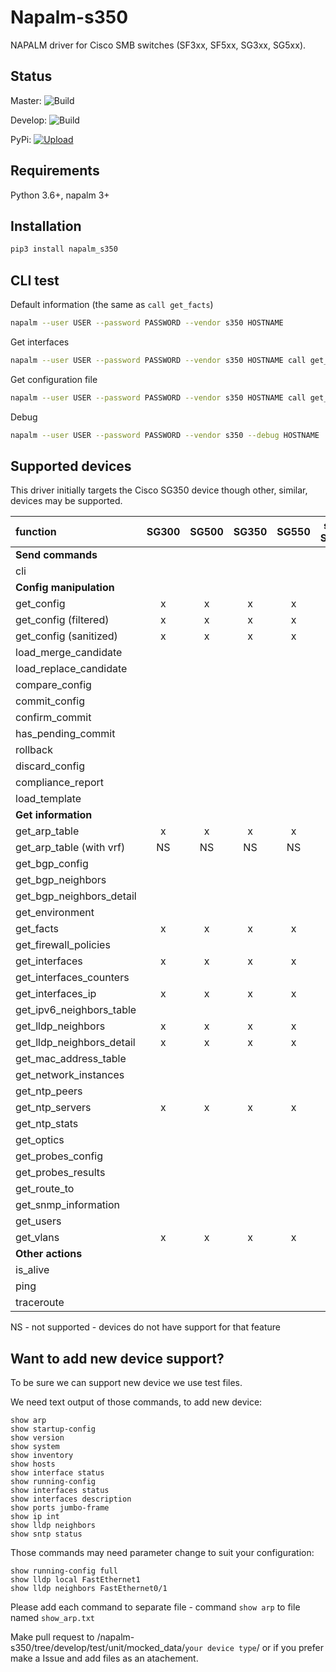 # Napalm-s350

NAPALM driver for Cisco SMB switches (SF3xx, SF5xx, SG3xx, SG5xx).

## Status
Master: ![Build](https://github.com/napalm-automation-community/napalm-s350/workflows/Test%20before%20push/badge.svg?branch=master&event=push)

Develop: ![Build](https://github.com/napalm-automation-community/napalm-s350/workflows/Test%20before%20push/badge.svg?branch=develop&event=push)

PyPi: [![Upload](https://github.com/napalm-automation-community/napalm-s350/workflows/Upload%20Python%20Package%20to%20PyPi.org/badge.svg)](https://github.com/napalm-automation-community/napalm-s350/actions?query=workflow%3A%22Upload+Python+Package+to+PyPi.org%22)

## Requirements

Python 3.6+, napalm 3+

## Installation 

```bash
pip3 install napalm_s350
```
## CLI test

Default information (the same as `call get_facts`)
```bash
napalm --user USER --password PASSWORD --vendor s350 HOSTNAME
```

Get interfaces
```bash
napalm --user USER --password PASSWORD --vendor s350 HOSTNAME call get_interfaces
```

Get configuration file
```bash
napalm --user USER --password PASSWORD --vendor s350 HOSTNAME call get_config
```

Debug
```bash
napalm --user USER --password PASSWORD --vendor s350 --debug HOSTNAME
```

## Supported devices

This driver initially targets the Cisco SG350 device though other, similar, devices may
be supported.

| function                  | SG300 | SG500 | SG350 | SG550 | stack SG500 | stack SG550 |
| :---                      | :---: | :---: | :---: | :---: | :---:       | :---:       |
| **Send commands**                                                                     |
| cli                       |       |       |       |       |             |             |
| **Config manipulation**                                                               |
|get_config                 | x     | x     | x     | x     |             |             |
|get_config (filtered)      | x     | x     | x     | x     |             |             |
|get_config (sanitized)     | x     | x     | x     | x     |             |             |
|load_merge_candidate       |       |       |       |       |             |             |
|load_replace_candidate     |       |       |       |       |             |             |
|compare_config             |       |       |       |       |             |             |
|commit_config              |       |       |       |       |             |             |
|confirm_commit             |       |       |       |       |             |             |
|has_pending_commit         |       |       |       |       |             |             |
|rollback                   |       |       |       |       |             |             |
|discard_config             |       |       |       |       |             |             |
|compliance_report          |       |       |       |       |             |             |
|load_template              |       |       |       |       |             |             |
| **Get information**                                                                   |
|get_arp_table              | x     | x     | x     | x     |             |             |
|get_arp_table (with vrf)   | NS    | NS    | NS    | NS    |             |             |
|get_bgp_config             |       |       |       |       |             |             |
|get_bgp_neighbors          |       |       |       |       |             |             |
|get_bgp_neighbors_detail   |       |       |       |       |             |             |
|get_environment            |       |       |       |       |             |             |
|get_facts                  | x     | x     | x     | x     |             |             |
|get_firewall_policies      |       |       |       |       |             |             |
|get_interfaces             | x     | x     | x     | x     |             |             |
|get_interfaces_counters    |       |       |       |       |             |             |
|get_interfaces_ip          | x     | x     | x     | x     |             |             |
|get_ipv6_neighbors_table   |       |       |       |       |             |             |
|get_lldp_neighbors         | x     | x     | x     | x     |             |             |
|get_lldp_neighbors_detail  | x     | x     | x     | x     |             |             |
|get_mac_address_table      |       |       |       |       |             |             |
|get_network_instances      |       |       |       |       |             |             |
|get_ntp_peers              |       |       |       |       |             |             |
|get_ntp_servers            | x     | x     | x     | x     |             |             |
|get_ntp_stats              |       |       |       |       |             |             |
|get_optics                 |       |       |       |       |             |             |
|get_probes_config          |       |       |       |       |             |             |
|get_probes_results         |       |       |       |       |             |             |
|get_route_to               |       |       |       |       |             |             |
|get_snmp_information       |       |       |       |       |             |             |
|get_users                  |       |       |       |       |             |             |
|get_vlans                  | x     | x     | x     | x     |             |             |
| **Other actions**                                                                     |
|is_alive                   |       |       |       |       |             |             |
|ping                       |       |       |       |       |             |             |
|traceroute                 |       |       |       |       |             |             |


NS - not supported - devices do not have support for that feature


## Want to add new device support?

To be sure we can support new device we use test files.

We need text output of those commands, to add new device:
```
show arp
show startup-config
show version
show system
show inventory
show hosts
show interface status
show running-config
show interfaces status
show interfaces description
show ports jumbo-frame
show ip int
show lldp neighbors
show sntp status
```

Those commands may need parameter change to suit your configuration:
```
show running-config full
show lldp local FastEthernet1
show lldp neighbors FastEthernet0/1
```

Please add each command to separate file - command `show arp` to file named `show_arp.txt`

Make pull request to /napalm-s350/tree/develop/test/unit/mocked_data/`your device type`/
or if you prefer make a Issue and add files as an atachement.
